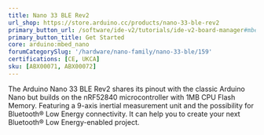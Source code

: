 ```yaml
---
title: Nano 33 BLE Rev2
url_shop: https://store.arduino.cc/products/nano-33-ble-rev2
primary_button_url: /software/ide-v2/tutorials/ide-v2-board-manager#mbed-os-nano
primary_button_title: Get Started
core: arduino:mbed_nano
forumCategorySlug: '/hardware/nano-family/nano-33-ble/159'
certifications: [CE, UKCA]
sku: [ABX00071, ABX00072]
---
```


The Arduino Nano 33 BLE Rev2 shares its pinout with the classic Arduino Nano but builds on the nRF52840 microcontroller with 1MB CPU Flash Memory. Featuring a 9-axis inertial measurement unit and the possibility for Bluetooth® Low Energy connectivity. It can help you to create your next Bluetooth® Low Energy-enabled project.